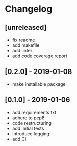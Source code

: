 # Changelog

## [unreleased]
* fix readme
* add makefile
* add linter
* add code coverage report

## [0.2.0] - 2019-01-08
* make installable package

## [0.1.0] - 2019-01-06
* add requirements.txt
* adhere to pep8
* code restructuring
* add initial tests
* introduce logging
* add CI
